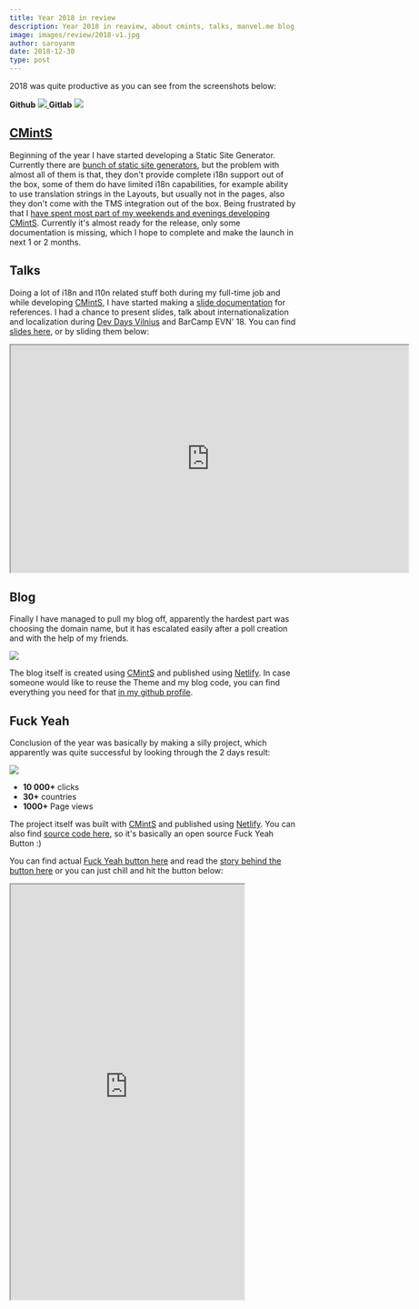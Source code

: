 ```yaml
---
title: Year 2018 in review
description: Year 2018 in reaview, about cmints, talks, manvel.me blog and Fuck Yeah Button statistics.
image: images/review/2018-v1.jpg
author: saroyanm
date: 2018-12-30
type: post
---
```


2018 was quite productive as you can see from the screenshots below:

<strong>Github</strong>
<a href="https://github.com/Manvel" target="_blank">
<img src="/images/analytics/github-2018.png" class="full-width">
</a>
<strong>Gitlab</strong>
<a href="https://gitlab.com/saroyanm" target="_blank">
<img src="/images/analytics/gitlab-2018.png" class="full-width">
</a>

<h2><a href="https://cmints.io/" target="_blank">CMintS</a></h2>

Beginning of the year I have started developing a Static Site Generator.
Currently there are [bunch of static site
generators](https://www.staticgen.com/), but the problem with almost all of them
is that, they don't provide complete i18n support out of the box, some of them
do have limited i18n capabilities, for example ability to use translation
strings in the Layouts, but usually not in the pages, also they don't come with
the TMS integration out of the box. Being frustrated by that I [have spent most
part of my weekends and evenings developing CMintS](https://cmints.io).
Currently it's almost ready for the release, only some documentation is missing,
which I hope to complete and make the launch in next 1 or 2 months.

## Talks

Doing a lot of i18n and l10n related stuff both during my full-time job and
while developing [CMintS](https://cmints.io), I have started making a [slide
documentation](https://cmints.io/en/presentation) for references. I had a
chance to present slides, talk about internationalization and localization
during [Dev Days Vilnius](https://devdays.lt/manvel-saroyan/) and BarCamp EVN'
18. You can find [slides here](https://cmints.io/en/presentation), or by sliding
them below:

<iframe
    width="700"
    height="400"
    src="https://cmints.io/en/presentation">
</iframe>

## Blog

Finally I have managed to pull my blog off, apparently the hardest part was
choosing the domain name, but it has escalated easily after a poll creation and
with the help of my friends.

<img src="/images/analytics/blog-domain-poll.png" class="full-width">

The blog itself is created using [CMintS](https://cmints.io) and published using
[Netlify](https://cmints.io/en/documentation/getting-started/deployment#netlify). In case someone would like to reuse the Theme and my blog code, you can find everything you need for that [in my github profile](https://github.com/Manvel/blog).


## Fuck Yeah

Conclusion of the year was basically by making a silly project, which apparently
was quite successful by looking through the 2 days result:

<img src="/images/analytics/fyeah-29-12-2018.jpg" class="full-width">

- **10 000+** clicks
- **30+** countries
- **1000+** Page views

The project itself was built with [CMintS](https://cmints.io) and published
using
[Netlify](https://cmints.io/en/documentation/getting-started/deployment#netlify).
You can also find [source code
here](https://github.com/Manvel/fuck-yeah-button), so it's basically an open
source Fuck Yeah Button :)

You can find actual [Fuck Yeah button here](https://fuckyeahbutton.org/) and
read the [story behind the button
here](https://manvel.me/projects/fuck-yeah-button) or you can just chill and hit
the button below:

<iframe
    width="411"
    height="731"
    src="https://fuckyeahbutton.org/">
</iframe>
